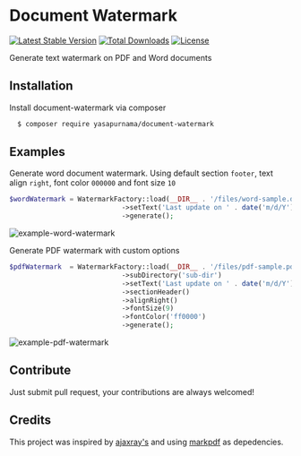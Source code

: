 
# Document Watermark

[![Latest Stable Version](http://poser.pugx.org/yasapurnama/document-watermark/v)](https://packagist.org/packages/yasapurnama/document-watermark)
[![Total Downloads](http://poser.pugx.org/yasapurnama/document-watermark/downloads)](https://packagist.org/packages/yasapurnama/document-watermark)
[![License](http://poser.pugx.org/yasapurnama/document-watermark/license)](https://packagist.org/packages/yasapurnama/document-watermark)


Generate text watermark on PDF and Word documents


## Installation

Install document-watermark via composer

```bash
  $ composer require yasapurnama/document-watermark
```

## Examples
Generate word document watermark. Using default section `footer`, text align `right`, font color `000000` and font size `10` 
```php
$wordWatermark = WatermarkFactory::load(__DIR__ . '/files/word-sample.docx')
                            ->setText('Last update on ' . date('m/d/Y'))
                            ->generate();
```
![example-word-watermark](https://user-images.githubusercontent.com/12730759/151197618-4cc9131d-cdd7-404a-bb03-aa2c390accbc.png)

Generate PDF watermark with custom options
```php
$pdfWatermark  = WatermarkFactory::load(__DIR__ . '/files/pdf-sample.pdf')
                            ->subDirectory('sub-dir')
                            ->setText('Last update on ' . date('m/d/Y'))
                            ->sectionHeader()
                            ->alignRight()
                            ->fontSize(9)
                            ->fontColor('ff0000')
                            ->generate();
```
![example-pdf-watermark](https://user-images.githubusercontent.com/12730759/151197877-e94c4087-cf92-4dad-beab-a7951cf42ca3.png)

## Contribute
Just submit pull request, your contributions are always welcomed!
## Credits
This project was inspired by [ajaxray's](https://github.com/ajaxray) and using [markpdf](https://github.com/ajaxray/markpdf) as depedencies.